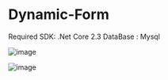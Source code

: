 # Dynamic-Form

Required SDK: .Net Core 2.3
DataBase : Mysql

![image](https://drive.google.com/uc?export=view&id=1E_t6ZWXPch-AmtjRj2opIbKfuZaolvg_)

![image](https://drive.google.com/uc?export=view&id=1PA3rs8shNwgvtcHFvx8TbQ7RS3DPmvk8/)



